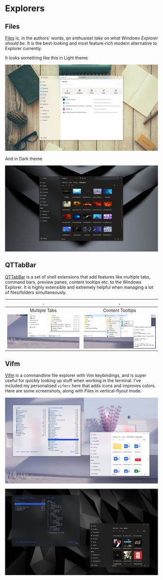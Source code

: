 # Explorers

## Files

[Files](https://github.com/duke7553/files-uwp) is, in the authors' words, *an enthusiast take on what Windows Explorer should be*. It is the best-looking and most feature-rich modern alternative to Explorer currently.

It looks something like this in Light theme

![Files - Light](files-light.png)

And in Dark theme

![Files- Dark](files-dark.png)

## QTTabBar

[QTTabBar](http://qttabbar.wikidot.com/) is a set of shell extensions that add features like multiple tabs, command bars, preview panes, content tooltips etc. to the Windows Explorer. It is highly extensible and extremely helpful when managing a lot of files/folders simultaneously.

. | .
:-: | :-:
Multiple Tabs | Content Tooltips
![Multiple Tabs](qttabbar-tabs.png) | ![Content Tooltips](qttabbar-content.png)

## Vifm

[Vifm](https://vifm.info/) is a commandline file explorer with Vim keybindings, and is super useful for quickly looking up stuff when working in the terminal. I've included my personalised `vifmrc` here that adds icons and improves colors. Here are some screenshots, along with Files in vertical-flyout mode.

![Vifm - Light](vifm-light.png)

![Vifm - Dark](vifm-dark.png)

